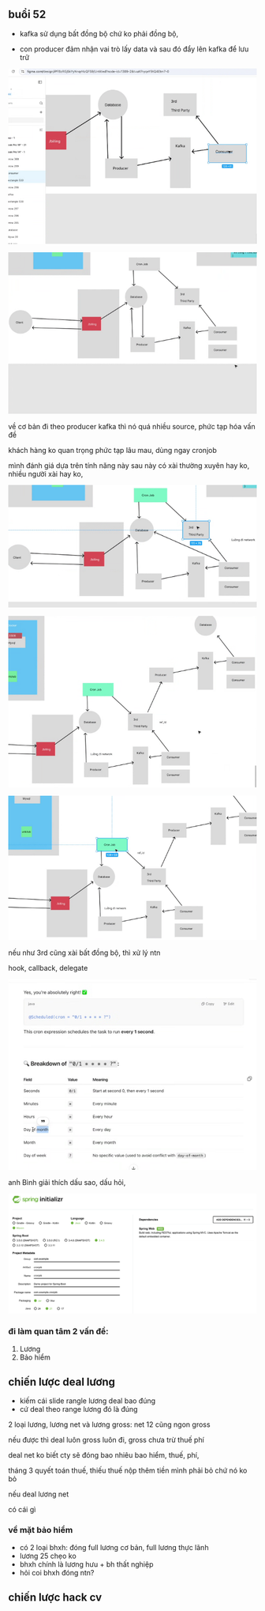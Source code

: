 ## buổi 52
- kafka sử dụng bất đồng bộ chứ ko phải đồng bộ, 

- con producer đảm nhận vai trò lấy data và sau đó đẩy lên kafka để lưu trữ

![alt text](image.png)

![alt text](image-1.png)

về cơ bản đi theo producer kafka thì nó quá nhiều source, phức tạp hóa vấn đề

khách hàng ko quan trọng phức tạp lâu mau, dùng ngay cronjob

mình đánh giá dựa trên tính năng này sau này có xài thường xuyên hay ko, nhiều người xài hay ko, 

![alt text](image-2.png)

![alt text](image-3.png)

![alt text](image-4.png)

nếu như 3rd cũng xài bất đồng bộ, thì xử lý ntn

hook, callback, delegate

![alt text](image-5.png)

anh Bình giải thích dấu sao, dấu hỏi, 

![alt text](image-6.png)

### đi làm quan tâm 2 vấn đề:
1. Lương
2. Bảo hiểm

## chiến lược deal lương

- kiếm cái slide rangle lương deal bao đúng
- cứ deal theo range lương đó là đúng

2 loại lương, lương net và lương gross:
net 12 cũng ngon
gross 

nếu được thì deal luôn gross luôn đi, gross chưa trừ thuế phí

deal net ko biết cty sẽ đóng bao nhiêu bao hiểm, thuế, phí, 

tháng 3 quyết toán thuế, thiếu thuế nộp thêm tiền mình phải bỏ chứ nó ko bỏ

nếu deal lương net 

có cái gì 

### về mặt bảo hiểm
- có 2 loại bhxh: đóng full lương cơ bản, full lương thực lãnh
- lương 25 chẹo ko 
- bhxh chính là lương hưu + bh thất nghiệp
- hỏi coi bhxh đóng ntn?



## chiến lược hack cv